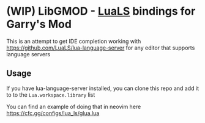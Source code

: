 # (WIP) LibGMOD - [LuaLS](https://github.com/LuaLS/lua-language-server/wiki/Annotations) bindings for Garry's Mod

This is an attempt to get IDE completion working with https://github.com/LuaLS/lua-language-server for any editor that supports language servers

## Usage

If you have lua-language-server installed, you can clone this repo and add it to to the `Lua.workspace.library` list


You can find an example of doing that in neovim here https://cfc.gg/configs/lua_ls/glua.lua
